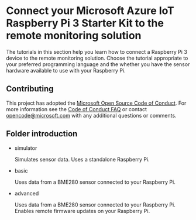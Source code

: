 # Connect your Microsoft Azure IoT Raspberry Pi 3 Starter Kit to the remote monitoring solution
The tutorials in this section help you learn how to connect a Raspberry Pi 3 device to the remote monitoring solution. Choose the tutorial appropriate to your preferred programming language and the whether you have the sensor hardware available to use with your Raspberry Pi.

## Contributing

This project has adopted the [Microsoft Open Source Code of Conduct](https://opensource.microsoft.com/codeofconduct/). For more information see the [Code of Conduct FAQ](https://opensource.microsoft.com/codeofconduct/faq/) or contact [opencode@microsoft.com](mailto:opencode@microsoft.com) with any additional questions or comments.

## Folder introduction
- simulator

  	Simulates sensor data. Uses a standalone Raspberry Pi.
  
- basic

  	Uses data from a BME280 sensor connected to your Raspberry Pi.
  
- advanced

  	Uses data from a BME280 sensor connected to your Raspberry Pi. Enables remote firmware updates on your Raspberry Pi.